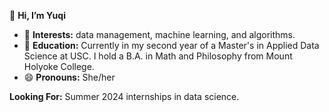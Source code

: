 👋 **Hi, I’m Yuqi**

- 👀 **Interests:** data management, machine learning, and algorithms.
- 🌱 **Education:** Currently in my second year of a Master's in Applied Data Science at USC. I hold a B.A. in Math and Philosophy from Mount Holyoke College.
- 😄 **Pronouns:** She/her

**Looking For:** Summer 2024 internships in data science.


<!---
YuqisMatrix/YuqisMatrix is a ✨ special ✨ repository because its `README.md` (this file) appears on your GitHub profile.
You can click the Preview link to take a look at your changes.
--->
